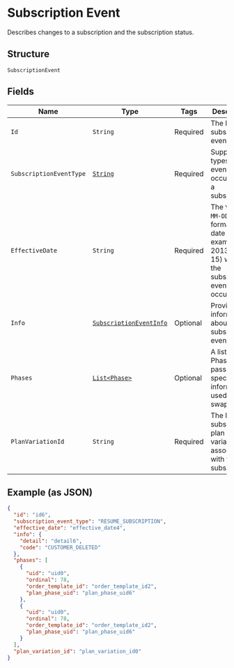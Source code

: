 
# Subscription Event

Describes changes to a subscription and the subscription status.

## Structure

`SubscriptionEvent`

## Fields

| Name | Type | Tags | Description | Getter |
|  --- | --- | --- | --- | --- |
| `Id` | `String` | Required | The ID of the subscription event. | String getId() |
| `SubscriptionEventType` | [`String`](../../doc/models/subscription-event-subscription-event-type.md) | Required | Supported types of an event occurred to a subscription. | String getSubscriptionEventType() |
| `EffectiveDate` | `String` | Required | The `YYYY-MM-DD`-formatted date (for example, 2013-01-15) when the subscription event occurred. | String getEffectiveDate() |
| `Info` | [`SubscriptionEventInfo`](../../doc/models/subscription-event-info.md) | Optional | Provides information about the subscription event. | SubscriptionEventInfo getInfo() |
| `Phases` | [`List<Phase>`](../../doc/models/phase.md) | Optional | A list of Phases, to pass phase-specific information used in the swap. | List<Phase> getPhases() |
| `PlanVariationId` | `String` | Required | The ID of the subscription plan variation associated with the subscription. | String getPlanVariationId() |

## Example (as JSON)

```json
{
  "id": "id6",
  "subscription_event_type": "RESUME_SUBSCRIPTION",
  "effective_date": "effective_date4",
  "info": {
    "detail": "detail6",
    "code": "CUSTOMER_DELETED"
  },
  "phases": [
    {
      "uid": "uid0",
      "ordinal": 78,
      "order_template_id": "order_template_id2",
      "plan_phase_uid": "plan_phase_uid6"
    },
    {
      "uid": "uid0",
      "ordinal": 78,
      "order_template_id": "order_template_id2",
      "plan_phase_uid": "plan_phase_uid6"
    }
  ],
  "plan_variation_id": "plan_variation_id0"
}
```

